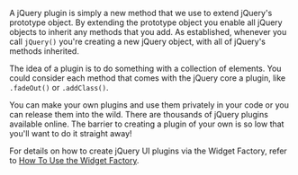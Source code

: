 <script>{
	"title": "Plugins",
	"level": "intermediate",
	"customFields": [
		{
			"key": "icon",
			"value": "bolt"
		}
	]
}</script>

A jQuery plugin is simply a new method that we use to extend jQuery's prototype object. By extending the prototype object you enable all jQuery objects to inherit any methods that you add. As established, whenever you call `jQuery()` you're creating a new jQuery object, with all of jQuery's methods inherited.

The idea of a plugin is to do something with a collection of elements. You could consider each method that comes with the jQuery core a plugin, like `.fadeOut()` or `.addClass()`.

You can make your own plugins and use them privately in your code or you can release them into the wild. There are thousands of jQuery plugins available online. The barrier to creating a plugin of your own is so low that you'll want to do it straight away!

For details on how to create jQuery UI plugins via the Widget Factory, refer to [How To Use the Widget Factory](/jquery-ui/widget-factory/how-to-use-the-widget-factory/).
